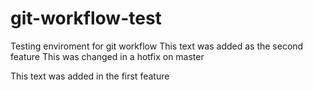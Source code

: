 # git-workflow-test
Testing enviroment for git workflow
This text was added as the second feature
This was changed in a hotfix on master

This text was added in the first feature
